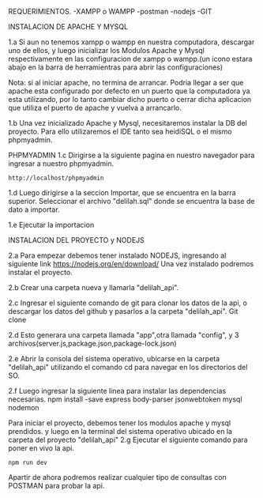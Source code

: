 REQUERIMIENTOS.
-XAMPP o WAMPP
-postman
-nodejs 
-GIT

INSTALACION DE APACHE Y MYSQL

1.a Si aun no tenemos xampp o wampp en nuestra computadora, descargar uno de ellos, y luego inicializar los Modulos Apache y Mysql respectivamente en las configuracion de xampp o wampp.(un icono estara abajo en la barra de herramientras para abrir las configuraciones)

Nota: si al iniciar apache, no termina de arrancar. Podria llegar a ser que apache esta configurado por defecto en un puerto que la computadora ya esta utilizando, por lo tanto cambiar dicho puerto o cerrar dicha aplicacion que utiliza el puerto de apache y vuelva a arrancarlo.

1.b Una vez inicializado Apache y Mysql, necesitaremos instalar la DB del proyecto.
Para ello utilizaremos el IDE tanto sea heidiSQL o el mismo phpmyadmin.

PHPMYADMIN
1.c Dirigirse a la siguiente pagina en nuestro navegador para ingresar a nuestro phpmyadmin.

	http://localhost/phpmyadmin

1.d Luego dirigirse a la seccion Importar, que se encuentra en la barra superior.
Seleccionar el archivo "delilah.sql" donde se encuentra la base de dato a importar.

1.e Ejecutar la importacion

INSTALACION DEL PROYECTO y NODEJS

2.a Para empezar debemos tener instalado NODEJS, ingresando al siguiente link 
	https://nodejs.org/en/download/
Una vez instalado podremos instalar el proyecto.

2.b Crear una carpeta nueva y llamarla "delilah_api".

2.c Ingresar el siguiente comando de git para clonar los datos de la api, o descargar los datos del github y pasarlos a la carpeta "delilah_api".
	Git clone 

2.d Esto generara una carpeta llamada "app",otra llamada "config", y 3 archivos(server.js,package.json,package-lock.json)

2.e Abrir la consola del sistema operativo, ubicarse en la carpeta "delilah_api" utilizando el comando cd para navegar en los directorios del SO.

2.f Luego ingresar la siguiente linea para instalar las dependencias necesarias.
	npm install -save express body-parser jsonwebtoken mysql nodemon
 
Para iniciar el proyecto, debemos tener los modulos apache y mysql prendidos.
y luego en la terminal del sistema operativo ubicado en la carpeta del proyecto "delilah_api"
2.g Ejecutar el siguiente comando para poner en vivo la api.

	npm run dev

Apartir de ahora podremos realizar cualquier tipo de consultas con POSTMAN para probar la api.





